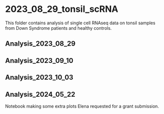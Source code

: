 # 2023_08_29_tonsil_scRNA

This folder contains analysis of single cell RNAseq data on tonsil samples from Down Syndrome patients and healthy controls.

## Analysis_2023_08_29

## Analysis_2023_09_10

## Analysis_2023_10_03

## Analysis_2024_05_22

Notebook making some extra plots Elena requested for a grant submission.
